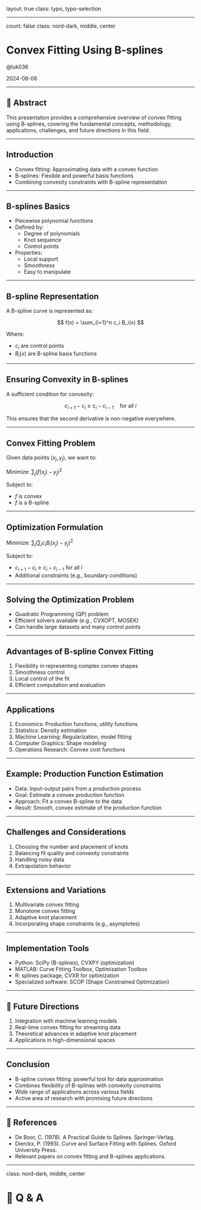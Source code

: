 layout: true
class: typo, typo-selection

---

count: false
class: nord-dark, middle, center

# Convex Fitting Using B-splines

@luk036

2024-08-06

---

## 📝 Abstract

This presentation provides a comprehensive overview of convex fitting using B-splines, covering the fundamental concepts, methodology, applications, challenges, and future directions in this field.

---

## Introduction

- Convex fitting: Approximating data with a convex function
- B-splines: Flexible and powerful basis functions
- Combining convexity constraints with B-spline representation

---

## B-splines Basics

- Piecewise polynomial functions
- Defined by:
  - Degree of polynomials
  - Knot sequence
  - Control points
- Properties:
  - Local support
  - Smoothness
  - Easy to manipulate

---

## B-spline Representation

A B-spline curve is represented as:

$$ f(x) = \sum_{i=1}^n c_i B_i(x) $$

Where:
- $c_i$ are control points
- $B_i(x)$ are B-spline basis functions

---

## Ensuring Convexity in B-splines

A sufficient condition for convexity:

$$ c_{i+1} - c_i \geq c_i - c_{i-1} \quad \text{for all } i $$

This ensures that the second derivative is non-negative everywhere.

---

## Convex Fitting Problem

Given data points $(x_j, y_j)$, we want to:

Minimize: $\sum_j (f(x_j) - y_j)^2$

Subject to: 
- $f$ is convex
- $f$ is a B-spline

---

## Optimization Formulation

Minimize: $\sum_j (\sum_i c_i B_i(x_j) - y_j)^2$

Subject to:
- $c_{i+1} - c_i \geq c_i - c_{i-1}$ for all $i$
- Additional constraints (e.g., boundary conditions)

---

## Solving the Optimization Problem

- Quadratic Programming (QP) problem
- Efficient solvers available (e.g., CVXOPT, MOSEK)
- Can handle large datasets and many control points

---

## Advantages of B-spline Convex Fitting

1. Flexibility in representing complex convex shapes
2. Smoothness control
3. Local control of the fit
4. Efficient computation and evaluation

---

## Applications

1. Economics: Production functions, utility functions
2. Statistics: Density estimation
3. Machine Learning: Regularization, model fitting
4. Computer Graphics: Shape modeling
5. Operations Research: Convex cost functions

---

## Example: Production Function Estimation

- Data: Input-output pairs from a production process
- Goal: Estimate a convex production function
- Approach: Fit a convex B-spline to the data
- Result: Smooth, convex estimate of the production function

---

## Challenges and Considerations

1. Choosing the number and placement of knots
2. Balancing fit quality and convexity constraints
3. Handling noisy data
4. Extrapolation behavior

---

## Extensions and Variations

1. Multivariate convex fitting
2. Monotone convex fitting
3. Adaptive knot placement
4. Incorporating shape constraints (e.g., asymptotes)

---

## Implementation Tools

- Python: SciPy (B-splines), CVXPY (optimization)
- MATLAB: Curve Fitting Toolbox, Optimization Toolbox
- R: splines package, CVXR for optimization
- Specialized software: SCOP (Shape Constrained Optimization)

---

## 🔮 Future Directions

1. Integration with machine learning models
2. Real-time convex fitting for streaming data
3. Theoretical advances in adaptive knot placement
4. Applications in high-dimensional spaces

---

## Conclusion

- B-spline convex fitting: powerful tool for data approximation
- Combines flexibility of B-splines with convexity constraints
- Wide range of applications across various fields
- Active area of research with promising future directions

---

## 📑 References

- De Boor, C. (1978). A Practical Guide to Splines. Springer-Verlag.
- Dierckx, P. (1993). Curve and Surface Fitting with Splines. Oxford University Press.
- Relevant papers on convex fitting and B-splines applications.

---

class: nord-dark, middle, center

# 🙋 Q & A
